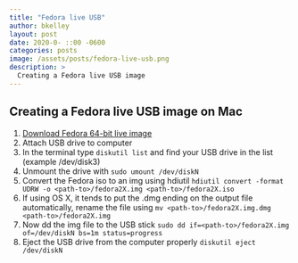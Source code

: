 ```yaml
---
title: "Fedora live USB"
author: bkelley
layout: post
date: 2020-0- ::00 -0600
categories: posts
image: /assets/posts/fedora-live-usb.png
description: >
  Creating a Fedora live USB image
---
```


## Creating a Fedora live USB image on Mac

1. [Download Fedora 64-bit live image](https://getfedora.org/en/workstation/download/)
2. Attach USB drive to computer
3. In the terminal type `diskutil list` and find your USB drive in the list (example /dev/disk3)
4. Unmount the drive with `sudo umount /dev/diskN`
5. Convert the Fedora iso to an img using hdiutil `hdiutil convert -format UDRW -o <path-to>/fedora2X.img <path-to>/fedora2X.iso`
6. If using OS X, it tends to put the .dmg ending on the output file automatically, rename the file using `mv <path-to>/fedora2X.img.dmg <path-to>/fedora2X.img`
7. Now dd the img file to the USB stick `sudo dd if=<path-to>/fedora2X.img of=/dev/diskN bs=1m status=progress`
8. Eject the USB drive from the computer properly `diskutil eject /dev/diskN`
